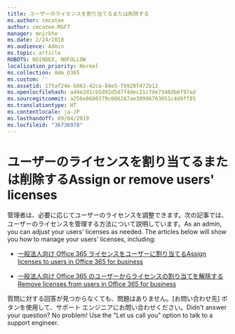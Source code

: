 ```yaml
---
title: ユーザーのライセンスを割り当てるまたは削除する
ms.author: cmcatee
author: cmcatee-MSFT
manager: mnirkhe
ms.date: 2/24/2018
ms.audience: Admin
ms.topic: article
ROBOTS: NOINDEX, NOFOLLOW
localization_priority: Normal
ms.collection: Adm_O365
ms.custom: ''
ms.assetid: 175af24e-b863-42ca-84e5-fb920f472b12
ms.openlocfilehash: ad4e2d1cb5d92d5d7f4dec21c7de7348db6f97ad
ms.sourcegitcommit: a256e8680379c006287ae30996763051c4d9ff85
ms.translationtype: HT
ms.contentlocale: ja-JP
ms.lasthandoff: 09/04/2019
ms.locfileid: "36736978"
---
```

# <a name="assign-or-remove-users-licenses"></a><span data-ttu-id="83281-102">ユーザーのライセンスを割り当てるまたは削除する</span><span class="sxs-lookup"><span data-stu-id="83281-102">Assign or remove users' licenses</span></span>

<span data-ttu-id="83281-p101">管理者は、必要に応じてユーザーのライセンスを調整できます。次の記事では、ユーザーのライセンスを管理する方法について説明しています。</span><span class="sxs-lookup"><span data-stu-id="83281-p101">As an admin, you can adjust your users' licenses as needed. The articles below will show you how to manage your users' licenses, including:</span></span>
  
- [<span data-ttu-id="83281-105">一般法人向け Office 365 ライセンスをユーザーに割り当てる</span><span class="sxs-lookup"><span data-stu-id="83281-105">Assign licenses to users in Office 365 for business</span></span>](https://docs.microsoft.com//office365/admin/subscriptions-and-billing/assign-licenses-to-users)

- [<span data-ttu-id="83281-106">一般法人向け Office 365 のユーザーからライセンスの割り当てを解除する</span><span class="sxs-lookup"><span data-stu-id="83281-106">Remove licenses from users in Office 365 for business</span></span>](https://docs.microsoft.com//office365/admin/subscriptions-and-billing/remove-licenses-from-users)

<span data-ttu-id="83281-p102">質問に対する回答が見つからなくても、問題はありません。[お問い合わせ先] ボタンを使用して、サポート エンジニアにお問い合わせください。</span><span class="sxs-lookup"><span data-stu-id="83281-p102">Didn't answer your question? No problem! Use the "Let us call you" option to talk to a support engineer.</span></span>